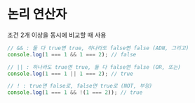 # 논리 연산자

조건 2개 이상을 동시에 비교할 때 사용

```javascript
// && : 둘 다 true면 true, 하나라도 false면 false (ADN, 그리고)
console.log(1 === 1 && 1 === 2); // false

// || : 하나라도 true면 true, 둘 다 false면 false (OR, 또는)
console.log(1 === 1 || 1 === 2); // true

// ! : true면 false로, false면 true로 (NOT, 부정)
console.log(1 === 1 && !(1 === 2)); // true
```
